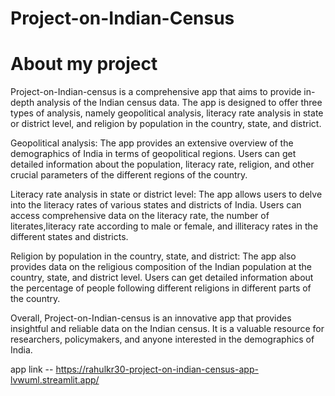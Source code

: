 # Project-on-Indian-Census

# About my project
Project-on-Indian-census is a comprehensive app that aims to provide in-depth analysis of the Indian census data. The app is designed to offer three types of analysis, namely geopolitical analysis, literacy rate analysis in state or district level, and religion by population in the country, state, and district.

Geopolitical analysis: The app provides an extensive overview of the demographics of India in terms of geopolitical regions. Users can get detailed information about the population, literacy rate, religion, and other crucial parameters of the different regions of the country.

Literacy rate analysis in state or district level: The app allows users to delve into the literacy rates of various states and districts of India. Users can access comprehensive data on the literacy rate, the number of literates,literacy rate according to male or female, and illiteracy rates in the different states and districts.

Religion by population in the country, state, and district: The app also provides data on the religious composition of the Indian population at the country, state, and district level. Users can get detailed information about the percentage of people following different religions in different parts of the country.

Overall, Project-on-Indian-census is an innovative app that provides insightful and reliable data on the Indian census. It is a valuable resource for researchers, policymakers, and anyone interested in the demographics of India.


app link 
-- https://rahulkr30-project-on-indian-census-app-lvwuml.streamlit.app/

